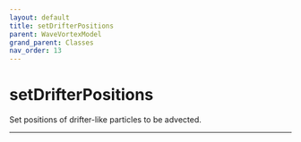 ```yaml
---
layout: default
title: setDrifterPositions
parent: WaveVortexModel
grand_parent: Classes
nav_order: 13
---
```


#  setDrifterPositions

Set positions of drifter-like particles to be advected.


---


